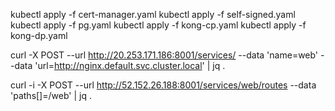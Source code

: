 kubectl apply -f cert-manager.yaml
kubectl apply -f self-signed.yaml
kubectl apply -f pg.yaml
kubectl apply -f kong-cp.yaml
kubectl apply -f kong-dp.yaml

curl -X POST --url http://20.253.171.186:8001/services/ --data 'name=web' --data 'url=http://nginx.default.svc.cluster.local' | jq .

curl -i -X POST --url http://52.152.26.188:8001/services/web/routes --data 'paths[]=/web' | jq .
